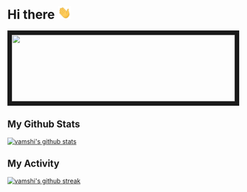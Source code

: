 # Hi there <img src="https://raw.githubusercontent.com/ABSphreak/ABSphreak/master/gifs/Hi.gif" width="30px">
<p>
<img src="https://github.com/vamshipv/vamshipv/blob/main/Banner.png" width="100%" height="150" border="10"/>

<!--
**vamshipv/vamshipv** is a ✨ _special_ ✨ repository because its `README.md` (this file) appears on your GitHub profile.

Here are some ideas to get you started:

- 🔭 I’m currently working on ...
- 🌱 I’m currently learning ...
- 👯 I’m looking to collaborate on ...
- 🤔 I’m looking for help with ...
- 💬 Ask me about ...
- 📫 How to reach me: ...
- 😄 Pronouns: ...
- ⚡ Fun fact: ...
-->
## My Github Stats
[![vamshi's github stats](https://github-readme-stats.vercel.app/api?username=vamshipv&theme=blue-green)](https://github.com/vamshipv/github-readme-stats)
<br>
## My Activity
[![vamshi's github streak](https://github-readme-streak-stats.herokuapp.com/?user=vamshipv&theme=blue-green)](https://github.com/vamshipv/github-readme-streak-stats)
</p>
